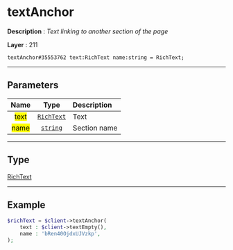 # textAnchor

**Description** : *Text linking to another section of the page*

**Layer** : 211

```tl
textAnchor#35553762 text:RichText name:string = RichText;
```

---

## Parameters

| Name | Type | Description |
| :---: | :---: | :--- |
| <mark>text</mark> | [`RichText`](type/RichText) | Text |
| <mark>name</mark> | [`string`](type/string) | Section name |

---

## Type

[RichText](type/RichText)

---

## Example

```php
$richText = $client->textAnchor(
	text : $client->textEmpty(),
	name : 'bRen40OjdxUJVzkp',
);
```